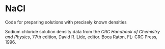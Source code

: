 # NaCl
Code for preparing solutions with precisely known densities


Sodium chloride solution density data from the *CRC Handbook of Chemistry and Physics*, 77th edition, David R. Lide, editor.  Boca Raton, FL:  CRC Press, 1996.

